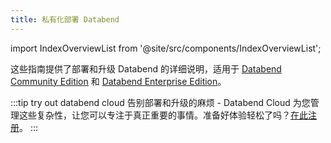 ```yaml
---
title: 私有化部署 Databend
---
```


import IndexOverviewList from '@site/src/components/IndexOverviewList';

这些指南提供了部署和升级 Databend 的详细说明，适用于 [Databend Community Edition](../00-products/00-dce.md) 和 [Databend Enterprise Edition](../00-products/01-dee/index.md)。

:::tip try out databend cloud
告别部署和升级的麻烦 - Databend Cloud 为您管理这些复杂性，让您可以专注于真正重要的事情。准备好体验轻松了吗？[在此注册](https://www.databend.com/apply/?r=doc-card)。
:::

<IndexOverviewList />